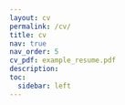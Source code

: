 ```yaml
---
layout: cv
permalink: /cv/
title: cv
nav: true
nav_order: 5
cv_pdf: example_resume.pdf
description:
toc:
  sidebar: left
---
```

